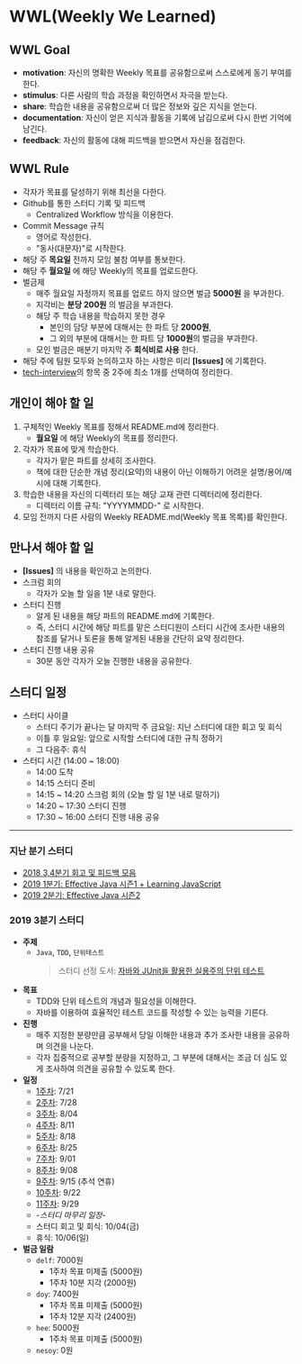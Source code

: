 # WWL(Weekly We Learned)

## WWL Goal
- **motivation**: 자신의 명확한 Weekly 목표를 공유함으로써 스스로에게 동기 부여를 한다.
- **stimulus**: 다른 사람의 학습 과정을 확인하면서 자극을 받는다.
- **share**: 학습한 내용을 공유함으로써 더 많은 정보와 깊은 지식을 얻는다.
- **documentation**: 자신이 얻은 지식과 활동을 기록에 남김으로써 다시 한번 기억에 남긴다.
- **feedback**: 자신의 활동에 대해 피드백을 받으면서 자신을 점검한다.

## WWL Rule
- 각자가 목표를 달성하기 위해 최선을 다한다.
- Github를 통한 스터디 기록 및 피드백
  - Centralized Workflow 방식을 이용한다.
- Commit Message 규칙
  - 영어로 작성한다.
  - "동사(대문자)"로 시작한다.
- 해당 주 **목요일** 전까지 모임 불참 여부를 통보한다.
- 해당 주 **월요일** 에 해당 Weekly의 목표를 업로드한다.
- 벌금제
  - 매주 월요일 자정까지 목표를 업로드 하지 않으면 벌금 **5000원** 을 부과한다.
  - 지각비는 **분당 200원** 의 벌금을 부과한다.
  - 해당 주 학습 내용을 학습하지 못한 경우
    - 본인의 담당 부분에 대해서는 한 파트 당 **2000원**,
    - 그 외의 부분에 대해서는 한 파트 당 **1000원**의 벌금을 부과한다.
  - 모인 벌금은 매분기 마지막 주 **회식비로 사용** 한다.
- 해당 주에 팀원 모두와 논의하고자 하는 사항은 미리 **[Issues]** 에 기록한다.
- [tech-interview](https://github.com/WeareSoft/tech-interview)의 항목 중 2주에 최소 1개를 선택하여 정리한다.

## 개인이 해야 할 일
1. 구체적인 Weekly 목표를 정해서 README.md에 정리한다.
    - **월요일** 에 해당 Weekly의 목표를 정리한다.
2. 각자가 목표에 맞게 학습한다.
    - 각자가 맡은 파트를 상세히 조사한다.
    - 책에 대한 단순한 개념 정리(요약)의 내용이 아닌 이해하기 어려운 설명/용어/예시에 대해 기록한다.
3. 학습한 내용을 자신의 디렉터리 또는 해당 교재 관련 디렉터리에 정리한다.
    - 디렉터리 이름 규칙: "YYYYMMDD-" 로 시작한다.
4. 모임 전까지 다른 사람의 Weekly README.md(Weekly 목표 목록)를 확인한다.

## 만나서 해야 할 일
- **[Issues]** 의 내용을 확인하고 논의한다.
- 스크럼 회의
  - 각자가 오늘 할 일을 1분 내로 말한다.
- 스터디 진행
  - 알게 된 내용을 해당 파트의 README.md에 기록한다.
  - 즉, 스터디 시간에 해당 파트를 맡은 스터디원이 스터디 시간에 조사한 내용의 참조를 달거나 토론을 통해 알게된 내용을 간단히 요약 정리한다.
- 스터디 진행 내용 공유
  - 30분 동안 각자가 오늘 진행한 내용을 공유한다.

## 스터디 일정
- 스터디 사이클
  - 스터디 주기가 끝나는 달 마지막 주 금요일: 지난 스터디에 대한 회고 및 회식
  - 이틀 후 일요일: 앞으로 시작할 스터디에 대한 규칙 정하기
  - 그 다음주: 휴식
- 스터디 시간 (14:00 ~ 18:00)
  - 14:00 도착
  - 14:15 스터디 준비
  - 14:15 ~ 14:20 스크럼 회의 (오늘 할 일 1분 내로 말하기)
  - 14:20 ~ 17:30 스터디 진행
  - 17:30 ~ 16:00 스터디 진행 내용 공유

---
### 지난 분기 스터디
- [2018 3,4분기 회고 및 피드백 모음](/feedback/2018/2018-total-feedback.md)
- [2019 1분기: Effective Java 시즌1 + Learning JavaScript](/feedback/2019/2019-1.md)
- [2019 2분기: Effective Java 시즌2](/feedback/2019/2019-2.md)

### 2019 3분기 스터디
- **주제**
  - `Java`, `TDD`, `단위테스트`
    > 스터디 선정 도서: [자바와 JUnit을 활용한 실용주의 단위 테스트](/JUnit/README.md)
- **목표**
  - TDD와 단위 테스트의 개념과 필요성을 이해한다.
  - 자바를 이용하여 효율적인 테스트 코드를 작성할 수 있는 능력을 기른다.
- **진행**
  - 매주 지정한 분량만큼 공부해서 당일 이해한 내용과 추가 조사한 내용을 공유하며 의견을 나눈다.
  - 각자 집중적으로 공부할 분량을 지정하고, 그 부분에 대해서는 조금 더 심도 있게 조사하여 의견을 공유할 수 있도록 한다.
- **일정**
  - [1주차](): 7/21
  - [2주차](): 7/28
  - [3주차](): 8/04
  - [4주차](): 8/11
  - [5주차](): 8/18
  - [6주차](): 8/25
  - [7주차](): 9/01
  - [8주차](): 9/08
  - [9주차](): 9/15 (추석 연휴)
  - [10주차](): 9/22
  - [11주차](): 9/29
  - *-스터디 마무리 일정-*
  - 스터디 회고 및 회식: 10/04(금)
  - 휴식: 10/06(일)
- **벌금 일람**
  - `delf`: 7000원
    - 1주차 목표 미제출 (5000원)
    - 1주차 10분 지각 (2000원)
  - `doy`: 7400원
    - 1주차 목표 미제출 (5000원)
    - 1주차 12분 지각 (2400원)
  - `hee`: 5000원
    - 1주차 목표 미제출 (5000원)
  - `nesoy`: 0원

